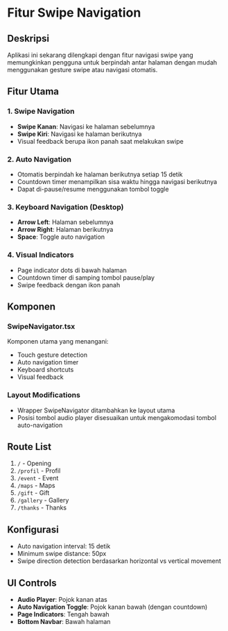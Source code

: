 # Fitur Swipe Navigation

## Deskripsi
Aplikasi ini sekarang dilengkapi dengan fitur navigasi swipe yang memungkinkan pengguna untuk berpindah antar halaman dengan mudah menggunakan gesture swipe atau navigasi otomatis.

## Fitur Utama

### 1. Swipe Navigation
- **Swipe Kanan**: Navigasi ke halaman sebelumnya
- **Swipe Kiri**: Navigasi ke halaman berikutnya
- Visual feedback berupa ikon panah saat melakukan swipe

### 2. Auto Navigation
- Otomatis berpindah ke halaman berikutnya setiap 15 detik
- Countdown timer menampilkan sisa waktu hingga navigasi berikutnya
- Dapat di-pause/resume menggunakan tombol toggle

### 3. Keyboard Navigation (Desktop)
- **Arrow Left**: Halaman sebelumnya
- **Arrow Right**: Halaman berikutnya  
- **Space**: Toggle auto navigation

### 4. Visual Indicators
- Page indicator dots di bawah halaman
- Countdown timer di samping tombol pause/play
- Swipe feedback dengan ikon panah

## Komponen

### SwipeNavigator.tsx
Komponen utama yang menangani:
- Touch gesture detection
- Auto navigation timer
- Keyboard shortcuts
- Visual feedback

### Layout Modifications
- Wrapper SwipeNavigator ditambahkan ke layout utama
- Posisi tombol audio player disesuaikan untuk mengakomodasi tombol auto-navigation

## Route List
1. `/` - Opening
2. `/profil` - Profil
3. `/event` - Event
4. `/maps` - Maps
5. `/gift` - Gift
6. `/gallery` - Gallery
7. `/thanks` - Thanks

## Konfigurasi
- Auto navigation interval: 15 detik
- Minimum swipe distance: 50px
- Swipe direction detection berdasarkan horizontal vs vertical movement

## UI Controls
- **Audio Player**: Pojok kanan atas
- **Auto Navigation Toggle**: Pojok kanan bawah (dengan countdown)
- **Page Indicators**: Tengah bawah
- **Bottom Navbar**: Bawah halaman
